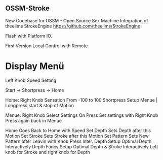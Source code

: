 ## OSSM-Stroke

New Codebase for OSSM - Open Source Sex Machine 
Integration of theelims StrokeEngine https://github.com/theelims/StrokeEngine

Flash with Platform IO. 

First Version Local Control with Remote.

# Display Menü 

Left Knob Speed Setting

Start -> Shortpress -> Home 

Home:
Right Knob Sensation From -100 to 100
Shortpress Setup Menue  | Longpress start & stop of Motion

Menue:
Right Knob Select Settings
On Press Set settings with Right Knob Press again back in Menue

Home            Goes Back to Home with Speed
Set Depth       Sets Depth after this Motion
Set Stroke      Sets Stroke after this Motion
Set Pattern     Sets New Pattern after Leavin with Knob Press
Inter. Depth    Setup Optimal Depth Interactively 
Depth Fancy     Setup Optimal Depth & Stroke Interactively Left knob for Stroke and right knob for Depth